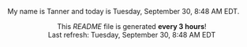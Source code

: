 My name is Tanner and today is Tuesday, September 30, 8:48 AM EDT.

<p align="center">This <i>README</i> file is generated <b>every 3 hours</b>!</br>Last refresh: Tuesday, September 30, 8:48 AM EDT<br /></p>
